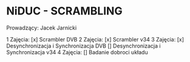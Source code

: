 # NiDUC - SCRAMBLING
Prowadzący: Jacek Jarnicki

1 Zajęcia:
[x] Scrambler DVB
2 Zajęcia:
[x] Scrambler v34
3 Zajęcia:
[x] Desynchronizacja i Synchronizacja DVB
[] Desynchronizacja i Synchronizacja v34
4 Zajęcia:
[] Badanie dobroci układu
